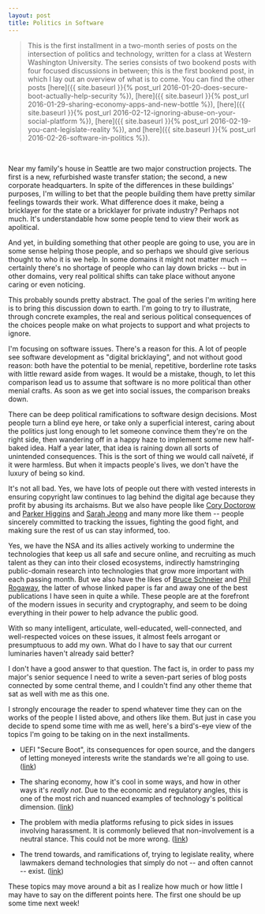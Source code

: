 ```yaml
---
layout: post
title: Politics in Software
---
```


> This is the first installment in a two-month series of posts on the intersection of politics and technology, written for a class at Western Washington University. The series consists of two bookend posts with four focused discussions in between; this is the first bookend post, in which I lay out an overview of what is to come. You can find the other posts [here]({{ site.baseurl }}{% post_url 2016-01-20-does-secure-boot-actually-help-security %}), [here]({{ site.baseurl }}{% post_url 2016-01-29-sharing-economy-apps-and-new-bottle %}), [here]({{ site.baseurl }}{% post_url 2016-02-12-ignoring-abuse-on-your-social-platform %}), [here]({{ site.baseurl }}{% post_url 2016-02-19-you-cant-legislate-reality %}), and [here]({{ site.baseurl }}{% post_url 2016-02-26-software-in-politics %}).

<br/>

Near my family's house in Seattle are two major construction projects. The first is a new, refurbished waste transfer station; the second, a new corporate headquarters. In spite of the differences in these buildings' purposes, I'm willing to bet that the people building them have pretty similar feelings towards their work. What difference does it make, being a bricklayer for the state or a bricklayer for private industry? Perhaps not much. It's understandable how some people tend to view their work as apolitical.

And yet, in building something that other people are going to use, you are in some sense helping those people, and so perhaps we should give serious thought to who it is we help. In some domains it might not matter much -- certainly there's no shortage of people who can lay down bricks -- but in other domains, very real political shifts can take place without anyone caring or even noticing.

This probably sounds pretty abstract. The goal of the series I'm writing here is to bring this discussion down to earth. I'm going to try to illustrate, through concrete examples, the real and serious political consequences of the choices people make on what projects to support and what projects to ignore.

I'm focusing on software issues. There's a reason for this. A lot of people see software development as "digital bricklaying", and not without good reason: both have the potential to be menial, repetitive, borderline rote tasks with little reward aside from wages. It would be a mistake, though, to let this comparison lead us to assume that software is no more political than other menial crafts. As soon as we get into social issues, the comparison breaks down.

There can be deep political ramifications to software design decisions. Most people turn a blind eye here, or take only a superficial interest, caring about the politics just long enough to let someone convince them they're on the right side, then wandering off in a happy haze to implement some new half-baked idea. Half a year later, that idea is raining down all sorts of unintended consequences. This is the sort of thing we would call naïveté, if it were harmless. But when it impacts people's lives, we don't have the luxury of being so kind.

It's not all bad. Yes, we have lots of people out there with vested interests in ensuring copyright law continues to lag behind the digital age because they profit by abusing its archaisms. But we also have people like [Cory Doctorow](https://store.mcsweeneys.net/products/information-doesn-t-want-to-be-free) and [Parker Higgins](https://www.eff.org/about/staff/parker-higgins) and [Sarah Jeong](https://motherboard.vice.com/author/SarahJeong) and many more like them -- people sincerely committed to tracking the issues, fighting the good fight, and making sure the rest of us can stay informed, too.

Yes, we have the NSA and its allies actively working to undermine the technologies that keep us all safe and secure online, and recruiting as much talent as they can into their closed ecosystems, indirectly hamstringing public-domain research into technologies that grow more important with each passing month. But we also have the likes of [Bruce Schneier](https://www.schneier.com/essays/) and [Phil Rogaway](http://web.cs.ucdavis.edu/~rogaway/papers/moral.html), the latter of whose linked paper is far and away one of the best publications I have seen in quite a while. These people are at the forefront of the modern issues in security and cryptography, and seem to be doing everything in their power to help advance the public good.

With so many intelligent, articulate, well-educated, well-connected, and well-respected voices on these issues, it almost feels arrogant or presumptuous to add my own. What do I have to say that our current luminaries haven't already said better?

I don't have a good answer to that question. The fact is, in order to pass my major's senior sequence I need to write a seven-part series of blog posts connected by some central theme, and I couldn't find any other theme that sat as well with me as this one.

I strongly encourage the reader to spend whatever time they can on the works of the people I listed above, and others like them. But just in case you decide to spend some time with me as well, here's a bird's-eye view of the topics I'm going to be taking on in the next installments.

* UEFI "Secure Boot", its consequences for open source, and the dangers of letting moneyed interests write the standards we're all going to use. ([link](http://sohliloquies.blogspot.com/2016/01/does-secure-boot-actually-help-security.html))

* The sharing economy, how it's cool in some ways, and how in other ways it's _really not_. Due to the economic and regulatory angles, this is one of the most rich and nuanced examples of technology's political dimension. ([link](http://sohliloquies.blogspot.com/2016/01/sharing-economy-apps-and-new-bottle.html))

* The problem with media platforms refusing to pick sides in issues involving harassment. It is commonly believed that non-involvement is a neutral stance. This could not be more wrong. ([link](http://sohliloquies.blogspot.com/2016/02/ignoring-abuse-on-your-social-platform.html))

* The trend towards, and ramifications of, trying to legislate reality, where lawmakers demand technologies that simply do not -- and often cannot -- exist. ([link](http://sohliloquies.blogspot.com/2016/02/you-cant-legislate-reality.html))

These topics may move around a bit as I realize how much or how little I may have to say on the different points here. The first one should be up some time next week!
